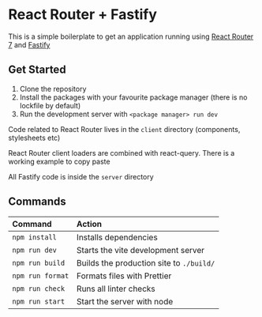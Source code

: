# React Router + Fastify

This is a simple boilerplate to get an application running using [React Router 7](https://reactrouter.com/home)
and [Fastify](https://fastify.dev/)

## Get Started

1. Clone the repository
2. Install the packages with your favourite package manager (there is no
   lockfile by default)
3. Run the development server with `<package manager> run dev`

Code related to React Router lives in the `client` directory (components,
stylesheets etc)

React Router client loaders are combined with react-query. There is a working
example to copy paste

All Fastify code is inside the `server` directory

## Commands

| Command          | Action                                   |
| :--------------- | :--------------------------------------- |
| `npm install`    | Installs dependencies                    |
| `npm run dev`    | Starts the vite development server       |
| `npm run build`  | Builds the production site to `./build/` |
| `npm run format` | Formats files with Prettier              |
| `npm run check`  | Runs all linter checks                   |
| `npm run start`  | Start the server with node               |
